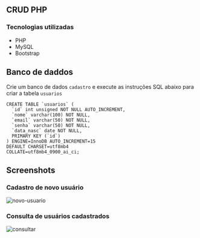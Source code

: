 ## CRUD PHP
### Tecnologias utilizadas
- PHP
- MySQL
- Bootstrap
## Banco de daddos
Crie um banco de dados `cadastro` e execute as instruções SQL abaixo para criar a tabela `usuarios` 
```
CREATE TABLE `usuarios` (
  `id` int unsigned NOT NULL AUTO_INCREMENT,
  `nome` varchar(100) NOT NULL,
  `email` varchar(50) NOT NULL,
  `senha` varchar(50) NOT NULL,
  `data_nasc` date NOT NULL,
  PRIMARY KEY (`id`)
) ENGINE=InnoDB AUTO_INCREMENT=15 
DEFAULT CHARSET=utf8mb4 
COLLATE=utf8mb4_0900_ai_ci;
```
## Screenshots
### Cadastro de novo usuário
![novo-usuario](https://user-images.githubusercontent.com/80790598/201793781-136b17c0-d331-486c-902e-7a4ead140ff6.png)
### Consulta de usuários cadastrados 
![consultar](https://user-images.githubusercontent.com/80790598/201793916-8c6b35c5-5ff4-4b0c-b21e-630c78d0cc8d.png)

